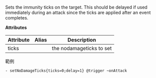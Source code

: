 Sets the immunity ticks on the target. This should be delayed if used immediately during an attack since the ticks are applied after an event completes.

**Attributes**

| Attribute | Alias | Description |
| --------- | ----- | ----------- |
| ticks |   | the nodamageticks to set |

範例
```
- setNoDamageTicks{ticks=0;delay=1} @trigger ~onAttack
```